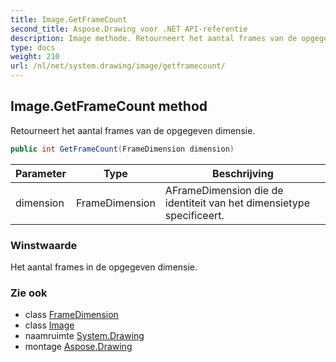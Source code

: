 ```yaml
---
title: Image.GetFrameCount
second_title: Aspose.Drawing voor .NET API-referentie
description: Image methode. Retourneert het aantal frames van de opgegeven dimensie.
type: docs
weight: 210
url: /nl/net/system.drawing/image/getframecount/
---
```

## Image.GetFrameCount method

Retourneert het aantal frames van de opgegeven dimensie.

```csharp
public int GetFrameCount(FrameDimension dimension)
```

| Parameter | Type | Beschrijving |
| --- | --- | --- |
| dimension | FrameDimension | AFrameDimension die de identiteit van het dimensietype specificeert. |

### Winstwaarde

Het aantal frames in de opgegeven dimensie.

### Zie ook

* class [FrameDimension](../../../system.drawing.imaging/framedimension/)
* class [Image](../)
* naamruimte [System.Drawing](../../image/)
* montage [Aspose.Drawing](../../../)


